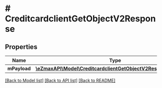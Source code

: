 # # CreditcardclientGetObjectV2Response

## Properties

Name | Type | Description | Notes
------------ | ------------- | ------------- | -------------
**mPayload** | [**\eZmaxAPI\Model\CreditcardclientGetObjectV2ResponseMPayload**](CreditcardclientGetObjectV2ResponseMPayload.md) |  |

[[Back to Model list]](../../README.md#models) [[Back to API list]](../../README.md#endpoints) [[Back to README]](../../README.md)
